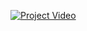 [![Project Video](https://thumbs.dreamstime.com/b/button-video-player-finger-click-button-social-media-web-button-channel-video-content-vector-illustration-eps-button-video-190115141.jpg)](https://clipchamp.com/watch/B4iXUcoDNwk)
